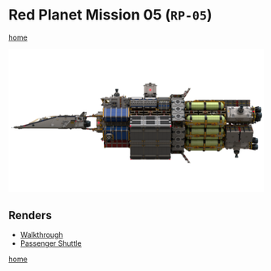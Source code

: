 # Red Planet Mission 05 (`RP-05`)

[home](../../README.md)

![](banner.png)

## Renders
* [Walkthrough](walkthrough/README.md)
* [Passenger Shuttle](shuttle/README.md)

[home](../../README.md)